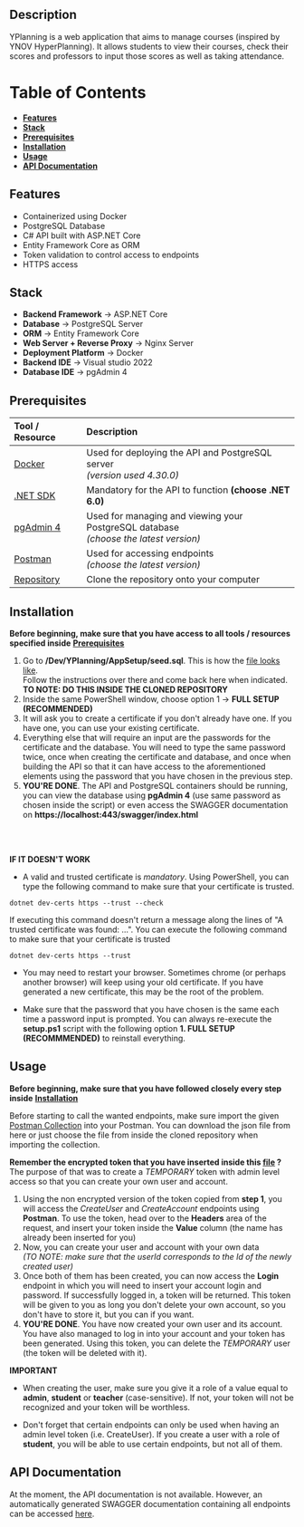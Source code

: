 ## Description
YPlanning is a web application that aims to manage courses (inspired by YNOV HyperPlanning). 
It allows students to view their courses, check their scores and professors to input those scores as well as taking attendance.

# Table of Contents
- [**Features**](#features)
- [**Stack**](#stack)
- [**Prerequisites**](#prerequisites)
- [**Installation**](#installation)
- [**Usage**](#usage)
- [**API Documentation**](#api-documentation)

## Features
- Containerized using Docker
- PostgreSQL Database
- C# API built with ASP.NET Core
- Entity Framework Core as ORM
- Token validation to control access to endpoints 
- HTTPS access

## Stack
- **Backend Framework** → ASP.NET Core <br>
- **Database** → PostgreSQL Server <br>
- **ORM** → Entity Framework Core <br>
- **Web Server + Reverse Proxy** → Nginx Server <br>
- **Deployment Platform** → Docker <br>
- **Backend IDE** → Visual studio 2022
- **Database IDE** → pgAdmin 4

## Prerequisites

| Tool / Resource                                                 | Description |
|:----------------------------------------------------------------|:------------|
| [Docker](https://www.docker.com/products/docker-desktop/)       | Used for deploying the API and PostgreSQL server <br> *(version used 4.30.0)* |
| [.NET SDK](https://dotnet.microsoft.com/en-us/download/dotnet/) | Mandatory for the API to function **(choose .NET 6.0)** |
| [pgAdmin 4](https://www.pgadmin.org/download/pgadmin-4-windows/) | Used for managing and viewing your PostgreSQL database <br> *(choose the latest version)* |
| [Postman](https://www.postman.com/downloads/) | Used for accessing endpoints <br> *(choose the latest version)* |
| [Repository](https://github.com/MihutaMihail/YPlanning/)        | Clone the repository onto your computer |

## Installation

**Before beginning, make sure that you have access to all tools / resources specified inside** [**Prerequisites**](#prerequisites)

1. Go to **/Dev/YPlanning/AppSetup/seed.sql**. This is how the [file looks like](/Dev/YPlanning/AppSetup/seed.sql). <br>
Follow the instructions over there and come back here when indicated. <br>
**TO NOTE: DO THIS INSIDE THE CLONED REPOSITORY**
2. Inside the same PowerShell window, choose option 1 → **FULL SETUP (RECOMMENDED)**
3. It will ask you to create a certificate if you don't already have one. If you have one, you can use your existing certificate.
4. Everything else that will require an input are the passwords for the certificate and the database. You will need to type the same password twice, once when creating the certificate and database, and once when building the API so that it can have access to the aforementioned elements using the password that you have chosen in the previous step.
5. **YOU'RE DONE**. The API and PostgreSQL containers should be running, you can view the database using **pgAdmin 4** (use same password as chosen inside the script) or even access the SWAGGER documentation on **https://localhost:443/swagger/index.html** 
<br>
<br>

**IF IT DOESN'T WORK**
- A valid and trusted certificate is *mandatory*. Using PowerShell, you can type the following command to make sure that your certificate is trusted.
```
dotnet dev-certs https --trust --check
```
If executing this command doesn't return a message along the lines of "A trusted certificate was found: ...". You can execute the following command to make sure that your certificate is trusted
```
dotnet dev-certs https --trust
```

- You may need to restart your browser. Sometimes chrome (or perhaps another browser) will keep using your old certificate. If you have generated a new certificate, this may be the root of the problem.

- Make sure that the password that you have chosen is the same each time a password input is prompted. You can always re-execute the **setup.ps1** script with the following option **1. FULL SETUP (RECOMMMENDED)** to reinstall everything.

## Usage

**Before beginning, make sure that you have followed closely every step inside** [**Installation**](#installation)

Before starting to call the wanted endpoints, make sure import the given [Postman Collection](Documentation/YPlanning.postman_collection.json) into your Postman. You can download the json file from here or just choose the file from inside the cloned repository when importing the collection.

**Remember the encrypted token that you have inserted inside this [file](/Dev/YPlanning/AppSetup/seed.sql) ?** <br>
The purpose of that was to create a *TEMPORARY* token with admin level access so that you can create your own user and account.

1. Using the non encrypted version of the token copied from **step 1**, you will access the *CreateUser* and *CreateAccount* endpoints using **Postman**. To use the token, head over to the **Headers** area of the request, and insert your token inside the **Value** column (the name has already been inserted for you)
2. Now, you can create your user and account with your own data <br>
*(TO NOTE: make sure that the userId corresponds to the Id of the newly created user)*
3. Once both of them has been created, you can now access the **Login** endpoint in which you will need to insert your account login and password. If successfully logged in, a token will be returned. This token will be given to you as long you don't delete your own account, so you don't have to store it, but you can if you want.
4. **YOU'RE DONE**. You have now created your own user and its account. You have also managed to log in into your account and your token has been generated. Using this token, you can delete the *TEMPORARY* user (the token will be deleted with it).

**IMPORTANT**
- When creating the user, make sure you give it a role of a value equal to **admin**, **student** or **teacher** (case-sensitive). If not, your token will not be recognized and your token will be worthless.

- Don't forget that certain endpoints can only be used when having an admin level token (i.e. CreateUser). If you create a user with a role of **student**, you will be able to use certain endpoints, but not all of them.

## API Documentation
At the moment, the API documentation is not available. However, an automatically generated SWAGGER documentation containing all endpoints can be accessed [here](https://mihutamihail.github.io/YPlanning).

